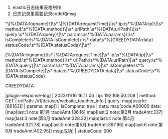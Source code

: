 1. elastic日志结果表格制作
2. 日志记录里需要记录code和msg

"\\[%{DATA:logname}\\]\\s* \\|%{DATA:requestTime}\\|\\s* ip:\\s*%{DATA:ip}\\|\\s* method:\\s*%{DATA:method}\\|\\s* urlPath:\\s*%{DATA:urlPath}\\|\\s* query:\\s*%{DATA:query}\\|\\s* params:\\s*%{DATA:params}\\|\\s* IsComplete:\\s*%{DATA:IsComplete}\\|\\s* data:\\s*%{GREEDYDATA:data} statusCode:\\s*%{DATA:statusCode}\\|\\s*"

\[%{DATA:logname}\]\s* \|%{DATA:requestTime}\|\s* ip:\s*%{DATA:ip}\|\s* method:\s*%{DATA:method}\|\s* urlPath:\s*%{DATA:urlPath}\|\s* query:\s*%{DATA:query}\|\s* params:\s*%{DATA:params}\|\s* IsComplete:\s*%{DATA:IsComplete}\|\s* data:\s*%{GREEDYDATA:data}\|\s* statusCode:\s*%{DATA:statusCode}

GREEDYDATA


[plugin-response-log] | 2023/11/16 16:11:06 | ip: 192.168.50.208 | method: GET | urlPath: /v1/dc/user/website_teacher_info | query: map[userId:[86163]] | params: map[] | IsComplete: true | data: map[code:A00000 data:[map[last:1 note:第1月 tradeAmt:186.16] map[last:2 note:第2月 tradeAmt:337] map[last:3 note:第3月 tradeAmt:328.32] map[last:4 note:第4月 tradeAmt:321.78] map[last:5 note:第5月 tradeAmt:397.96] map[last:6 note:第6月 tradeAmt:402.95]] msg:成功] | statusCode: 200